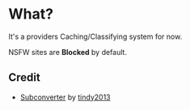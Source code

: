 # What?
It's a providers Caching/Classifying system for now.

NSFW sites are **Blocked** by default.
## Credit
  * [Subconverter]((https://github.com/tindy2013/subconverter)) by [tindy2013](https://github.com/tindy2013)